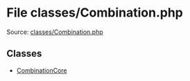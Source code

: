 File classes/Combination.php
=========

Source: [classes/Combination.php](https://github.com/PrestaShop/PrestaShop/blob/1.5.3.0/classes/Combination.php)


Classes
-------

* [CombinationCore](class.CombinationCore.md)

